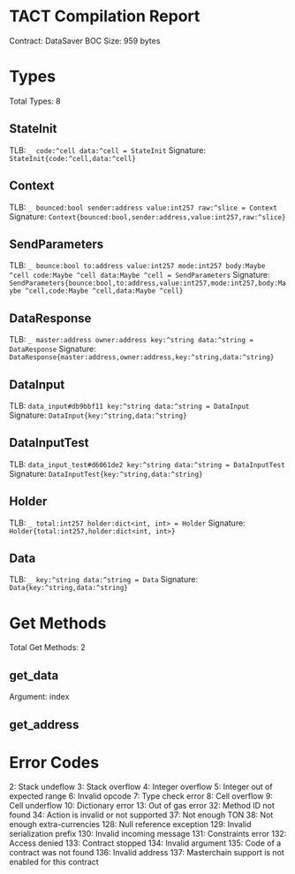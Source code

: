 # TACT Compilation Report
Contract: DataSaver
BOC Size: 959 bytes

# Types
Total Types: 8

## StateInit
TLB: `_ code:^cell data:^cell = StateInit`
Signature: `StateInit{code:^cell,data:^cell}`

## Context
TLB: `_ bounced:bool sender:address value:int257 raw:^slice = Context`
Signature: `Context{bounced:bool,sender:address,value:int257,raw:^slice}`

## SendParameters
TLB: `_ bounce:bool to:address value:int257 mode:int257 body:Maybe ^cell code:Maybe ^cell data:Maybe ^cell = SendParameters`
Signature: `SendParameters{bounce:bool,to:address,value:int257,mode:int257,body:Maybe ^cell,code:Maybe ^cell,data:Maybe ^cell}`

## DataResponse
TLB: `_ master:address owner:address key:^string data:^string = DataResponse`
Signature: `DataResponse{master:address,owner:address,key:^string,data:^string}`

## DataInput
TLB: `data_input#db9bbf11 key:^string data:^string = DataInput`
Signature: `DataInput{key:^string,data:^string}`

## DataInputTest
TLB: `data_input_test#d6061de2 key:^string data:^string = DataInputTest`
Signature: `DataInputTest{key:^string,data:^string}`

## Holder
TLB: `_ total:int257 holder:dict<int, int> = Holder`
Signature: `Holder{total:int257,holder:dict<int, int>}`

## Data
TLB: `_ key:^string data:^string = Data`
Signature: `Data{key:^string,data:^string}`

# Get Methods
Total Get Methods: 2

## get_data
Argument: index

## get_address

# Error Codes
2: Stack undeflow
3: Stack overflow
4: Integer overflow
5: Integer out of expected range
6: Invalid opcode
7: Type check error
8: Cell overflow
9: Cell underflow
10: Dictionary error
13: Out of gas error
32: Method ID not found
34: Action is invalid or not supported
37: Not enough TON
38: Not enough extra-currencies
128: Null reference exception
129: Invalid serialization prefix
130: Invalid incoming message
131: Constraints error
132: Access denied
133: Contract stopped
134: Invalid argument
135: Code of a contract was not found
136: Invalid address
137: Masterchain support is not enabled for this contract